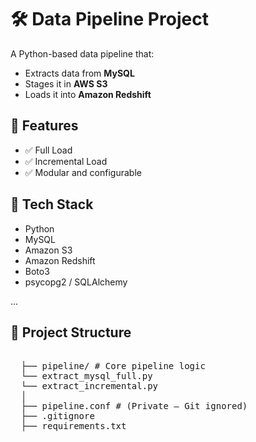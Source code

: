 # 🛠️ Data Pipeline Project

A Python-based data pipeline that:
- Extracts data from **MySQL**
- Stages it in **AWS S3**
- Loads it into **Amazon Redshift**

## 🚀 Features

- ✅ Full Load
- ✅ Incremental Load
- ✅ Modular and configurable

## 🔧 Tech Stack

- Python
- MySQL
- Amazon S3
- Amazon Redshift
- Boto3
- psycopg2 / SQLAlchemy

...

## 📁 Project Structure

<pre lang="no-highlight"> 
  ├── pipeline/ # Core pipeline logic 
  └── extract_mysql_full.py  
  └── extract_incremental.py 
  │ 
  ├── pipeline.conf # (Private – Git ignored) 
  ├── .gitignore 
  ├── requirements.txt  

   </pre>
